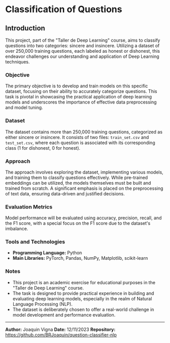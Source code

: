 # Classification of Questions

## Introduction

This project, part of the "Taller de Deep Learning" course, aims to classify questions into two categories: sincere and insincere. Utilizing a dataset of over 250,000 training questions, each labeled as honest or dishonest, this endeavor challenges our understanding and application of Deep Learning techniques.

### Objective

The primary objective is to develop and train models on this specific dataset, focusing on their ability to accurately categorize questions. This task is pivotal in showcasing the practical application of deep learning models and underscores the importance of effective data preprocessing and model tuning.

### Dataset

The dataset contains more than 250,000 training questions, categorized as either sincere or insincere. It consists of two files: `train_set.csv` and `test_set.csv`, where each question is associated with its corresponding class (1 for dishonest, 0 for honest).

### Approach

The approach involves exploring the dataset, implementing various models, and training them to classify questions effectively. While pre-trained embeddings can be utilized, the models themselves must be built and trained from scratch. A significant emphasis is placed on the preprocessing of text data, ensuring data-driven and justified decisions.

### Evaluation Metrics

Model performance will be evaluated using accuracy, precision, recall, and the F1 score, with a special focus on the F1 score due to the dataset's imbalance.

### Tools and Technologies

- **Programming Language:** Python
- **Main Libraries:** PyTorch, Pandas, NumPy, Matplotlib, scikit-learn

### Notes

- This project is an academic exercise for educational purposes in the "Taller de Deep Learning" course.
- The task is designed to provide practical experience in building and evaluating deep learning models, especially in the realm of Natural Language Processing (NLP).
- The dataset is deliberately chosen to offer a real-world challenge in model development and performance evaluation.

---

**Author:** Joaquin Vigna
**Date:** 12/11/2023
**Repository:** https://github.com/BRJoaquin/question-classifier-nlp
